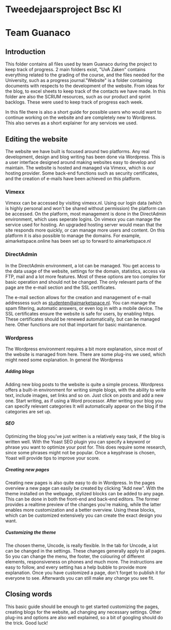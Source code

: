 # Tweedejaarsproject Bsc KI
# Team Guanaco

## Introduction

This folder contains all files used by team Guanaco during the project to keep track of progress. 2 main folders exist, "UvA Zaken" contains everything related to the grading of the course, and the files needed for the University, such as a progress journal."Website" is a folder containing documents with respects to the development of the website. From ideas for the blog, to excel sheets to keep track of the contacts we have made. In this folder are also the SCRUM resources, such as our product and sprint backlogs. These were used to keep track of progress each week.

In this file there is also a short guide for possible users who would want to continue working on the website and are completely new to Wordpress. This also serves as a short explainer for any services we used.

## Editing the website

The website we have built is focused around two platforms. Any real development, design and blog writing has been done via Wordpress. This is a user interface designed around making websites easy to develop and maintain. The website is hosted and managed via Vimexx, which is our hosting provider. Some back-end functions such as security certificates, and the creation of e-mails have been achieved on this platform.

### Vimexx

Vimexx can be accessed by visiting vimexx.nl. Using our login data (which is highly personal and won't be shared without permission) the platform can be accessed. On the platform, most management is done in the DirectAdmin environment, which uses seperate logins. On vimexx you can manage the service used for hosting. An upgraded hosting server would mean that the site responds more quickly, or can manage more users and content. On this platform it is also possible to manage the domains. For example, aimarketspace.online has been set up to forward to aimarketspace.nl

### DirectAdmin

In the DirectAdmin environment, a lot can be managed. You get access to the data usage of the website, settings for the domain, statistics, access via FTP, mail and a lot more features. Most of these options are too complex for basic operation and should not be changed. The only relevant parts of the page are the e-mail section and the SSL certificates.

The e-mail section allows for the creation and management of e-mail addressess such as studenten@aimarketspace.nl. You can manage the spam filtering, automatic answers, or even log in with a mobile device. The SSL certificates ensure the website is safe for users, by enabling https. These certificates should be renewed automatically, but can be managed here. Other functions are not that important for basic maintanence.

### Wordpress

The Wordpress environment requires a bit more explanation, since most of the website is managed from here. There are some plug-ins we used, which might need some explanation. In general the Wordpress

##### Adding blogs
Adding new blog posts to the website is quite a simple process. Wordpress offers a built-in environment for writing simple blogs, with the ability to write text, include images, set links and so on. Just click on posts and add a new one. Start writing, as if using a Word processor. After writing your blog you can specify relevant categories It will automatically appear on the blog if the categories are set up.

##### SEO

Optimizing the blog you've just written is a relatively easy task, if the blog is written well. With the Yoast SEO plugin you can specify a keyword or phrase you want to optimize your post for. This does require some research, since some phrases might not be popular. Once a keyphrase is chosen, Yoast will provide tips to improve your score.

##### Creating new pages
Creating new pages is also quite easy to do in Wordpress. In the pages overview a new page can easily be created by clicking "Add new". With the theme installed on the webpage, stylized blocks can be added to any page. This can be done in both the front-end and back-end editors. The former provides a realtime preview of the changes you're making, while the latter enables more customization and a better overview. Using these blocks, which can be customized extensively you can create the exact design you want.

##### Customizing the theme

The chosen theme, Uncode, is really flexible. In the tab for Uncode, a lot can be changed in the settings. These changes generally apply to all pages. So you can change the menu, the footer, the colouring of different elements, responsiveness on phones and much more. The instructions are easy to follow, and every setting has a help bubble to provide more explanation. Once you have customized a page, don't forget to publish it for everyone to see. Afterwards you can still make any change you see fit.


## Closing words

This basic guide should be enough to get started customizing the pages, creating blogs for the website, ad changing any necessary settings. Other plug-ins and options are also well explained, so a bit of googling should do the trick. Good luck!

